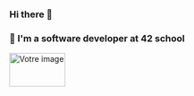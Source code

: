 ### Hi there 👋

### 🚀 I'm a software developer at 42 school

<a href="https://profile.intra.42.fr/users/mdanchev">
    <img src="https://github.com/mariyagd/mariyagd/assets/109855801/88b2e5e7-a6af-4439-8719-ae3ac1e193e1" width="100" height="60" alt="Votre image">
</a>
